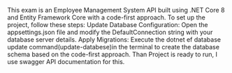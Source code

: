 This exam is an Employee Management System API built using .NET Core 8 and Entity Framework Core with a code-first approach. To set up the project, follow these steps:
Update Database Configuration: Open the appsettings.json file and modify the DefaultConnection string with your database server details.
Apply Migrations: Execute the dotnet ef database update command(update-databese)in the terminal to create the database schema based on the code-first approach.
Than Project is ready to run,  I use swagger API documentation for this.
